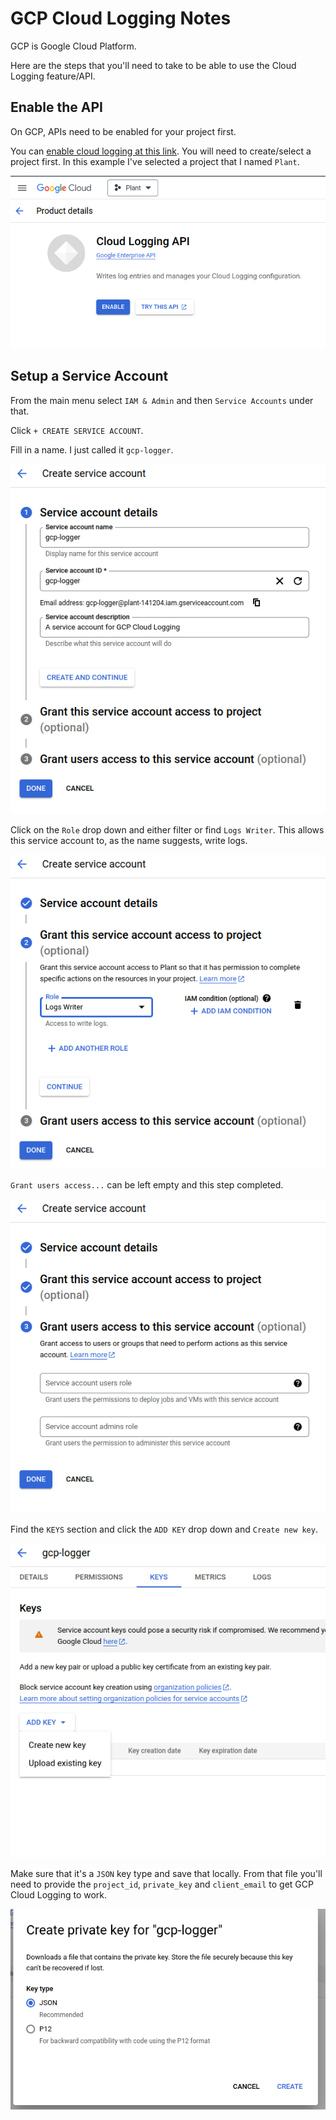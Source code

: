 # GCP Cloud Logging Notes

GCP is Google Cloud Platform.

Here are the steps that you'll need to take to be able to use the Cloud Logging feature/API.

## Enable the API

On GCP, APIs need to be enabled for your project first.

You can [enable cloud logging at this link](https://console.cloud.google.com/apis/library/logging.googleapis.com). You will need to create/select a project first. In this example I've selected a project that I named `Plant`.

![enable-cloud-logging-api](1-enable-cloud-logging-api.png)

## Setup a Service Account

From the main menu select `IAM & Admin` and then `Service Accounts` under that.

Click `+ CREATE SERVICE ACCOUNT`.

Fill in a name. I just called it `gcp-logger`.

![2-service-account-details](2-service-account-details.png)

Click on the `Role` drop down and either filter or find `Logs Writer`. This allows this service account to, as the name suggests, write logs.

![3-grant-access](3-grant-access.png)

`Grant users access...` can be left empty and this step completed.

![4-grant-users](4-grant-users.png)

Find the `KEYS` section and click the `ADD KEY` drop down and `Create new key`.

![5-keys](5-keys.png)

Make sure that it's a `JSON` key type and save that locally. From that file you'll need to provide the `project_id`, `private_key` and `client_email` to get GCP Cloud Logging to work.

![6-json-keys](6-json-keys.png)
